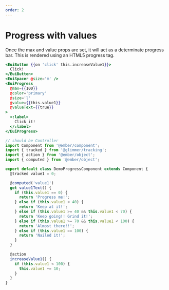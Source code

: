 ```yaml
---
order: 2
---
```


# Progress with values

<EuiText>
<p>Once the <EuiCode @language="text">max</EuiCode> and <EuiCode @language="text">value</EuiCode> props are set, it will act as a determinate progress bar. This is rendered using an HTML5 <EuiCode @language="text">progress</EuiCode> tag.</p>

</EuiText>

```hbs template
<EuiButton {{on 'click' this.increaseValue1}}>
  Click!
</EuiButton>
<EuiSpacer @size='m' />
<EuiProgress
  @max={{100}}
  @color='primary'
  @size='l'
  @value={{this.value1}}
  @valueText={{true}}
>
  <:label>
    Click it!
  </:label>
</EuiProgress>
```

```js component
// should be Controller
import Component from '@ember/component';
import { tracked } from '@glimmer/tracking';
import { action } from '@ember/object';
import { computed } from '@ember/object';

export default class DemoProgressComponent extends Component {
  @tracked value1 = 0;

  @computed('value1')
  get value1Text() {
    if (this.value1 == 0) {
      return 'Progress me!';
    } else if (this.value1 < 40) {
      return 'Keep at it!';
    } else if (this.value1 >= 40 && this.value1 < 70) {
      return 'Keep going!! Grind it!';
    } else if (this.value1 >= 70 && this.value1 < 100) {
      return 'Almost there!!';
    } else if (this.value1 == 100) {
      return 'Nailed it!';
    }
  }

  @action
  increaseValue1() {
    if (this.value1 < 100) {
      this.value1 += 10;
    }
  }
}
```
